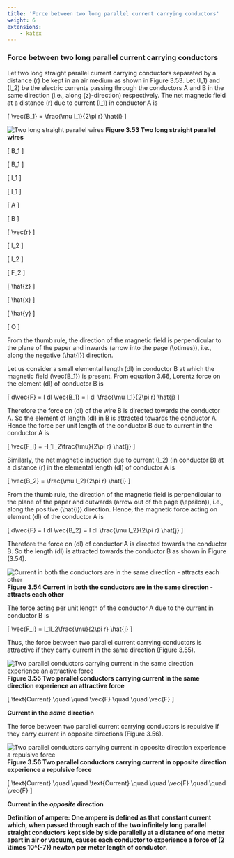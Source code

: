 ```yaml
---
title: 'Force between two long parallel current carrying conductors'
weight: 6
extensions:
    - katex
---
```

### Force between two long parallel current carrying conductors

Let two long straight parallel current carrying conductors separated by a distance \(r\) be kept in an air medium as shown in Figure 3.53. Let \(I_1\) and \(I_2\) be the electric currents passing through the conductors A and B in the same direction (i.e., along \(z\)-direction) respectively. The net magnetic field at a distance \(r\) due to current \(I_1\) in conductor A is 

\[ \vec{B_1} = \frac{\mu I_1}{2\pi r} \hat{i} \]

![Two long straight parallel wires](../3.53.png "")
**Figure 3.53 Two long straight parallel wires**

\[ B_1 \]

\[ B_1 \]

\[ I_1 \]

\[ I_1 \]

\[ A \]

\[ B \]

\[ \vec{r} \]

\[ I_2 \]

\[ I_2 \]

\[ F_2 \]

\[ \hat{z} \]

\[ \hat{x} \]

\[ \hat{y} \]

\[ O \]

From the thumb rule, the direction of the magnetic field is perpendicular to the plane of the paper and inwards (arrow into the page \(\otimes\)), i.e., along the negative \(\hat{i}\) direction.

Let us consider a small elemental length \(dl\) in conductor B at which the magnetic field \(\vec{B_1}\) is present. From equation 3.66, Lorentz force on the element \(dl\) of conductor B is

\[ d\vec{F} = I dl \vec{B_1} = I dl \frac{\mu I_1}{2\pi r} \hat{j} \]

Therefore the force on \(dl\) of the wire B is directed towards the conductor A. So the element of length \(dl\) in B is attracted towards the conductor A. Hence the force per unit length of the conductor B due to current in the conductor A is 

\[ \vec{F_l} = -I_1I_2\frac{\mu}{2\pi r} \hat{j} \]

Similarly, the net magnetic induction due to current \(I_2\) (in conductor B) at a distance \(r\) in the elemental length \(dl\) of conductor A is

\[ \vec{B_2} = \frac{\mu I_2}{2\pi r} \hat{i} \]

From the thumb rule, the direction of the magnetic field is perpendicular to the plane of the paper and outwards (arrow out of the page \(\epsilon\)), i.e., along the positive \(\hat{i}\) direction. Hence, the magnetic force acting on element \(dl\) of the conductor A is

\[ d\vec{F} = I dl \vec{B_2} = I dl \frac{\mu I_2}{2\pi r} \hat{j} \]

Therefore the force on \(dl\) of conductor A is directed towards the conductor B. So the length \(dl\) is attracted towards the conductor B as shown in Figure (3.54).

![Current in both the conductors are in the same direction - attracts each other](../3.54.png "")
**Figure 3.54 Current in both the conductors are in the same direction - attracts each other**

The force acting per unit length of the conductor A due to the current in conductor B is 

\[ \vec{F_l} = I_1I_2\frac{\mu}{2\pi r} \hat{j} \]

Thus, the force between two parallel current carrying conductors is attractive if they carry current in the same direction (Figure 3.55).

![Two parallel conductors carrying current in the same direction experience an attractive force](../3.55.png "")
**Figure 3.55 Two parallel conductors carrying current in the same direction experience an attractive force**

\[ \text{Current} \quad \quad \vec{F} \quad \quad \vec{F} \]

**Current in the _same_ direction**

The force between two parallel current carrying conductors is repulsive if they carry current in opposite directions (Figure 3.56).

![Two parallel conductors carrying current in opposite direction experience a repulsive force](../3.56.png "")
**Figure 3.56 Two parallel conductors carrying current in opposite direction experience a repulsive force**

\[ \text{Current} \quad \quad \text{Current} \quad \quad \vec{F} \quad \quad \vec{F} \]

**Current in the _opposite_ direction**

**Definition of ampere: One ampere is defined as that constant current which, when passed through each of the two infinitely long parallel straight conductors kept side by side parallelly at a distance of one meter apart in air or vacuum, causes each conductor to experience a force of \(2 \times 10^{-7}\) newton per meter length of conductor.**
